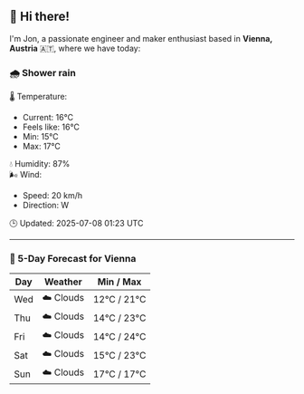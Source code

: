 ## 👋 Hi there!

I'm Jon, a passionate engineer and maker enthusiast based in **Vienna, Austria** 🇦🇹, where we have today:

### 🌧️ Shower rain 

🌡️ Temperature: 
* Current: 16°C
* Feels like: 16°C
* Min: 15°C 
* Max: 17°C  

💧 Humidity: 87%  
🌬️ Wind: 
* Speed: 20 km/h 
* Direction: W  

🕒 Updated: 2025-07-08 01:23 UTC

---

### 📅 5-Day Forecast for Vienna

| Day | Weather | Min / Max |
|-----|---------|------------|
| Wed | ☁️ Clouds | 12°C / 21°C |
| Thu | ☁️ Clouds | 14°C / 23°C |
| Fri | ☁️ Clouds | 14°C / 24°C |
| Sat | ☁️ Clouds | 15°C / 23°C |
| Sun | ☁️ Clouds | 17°C / 17°C |
